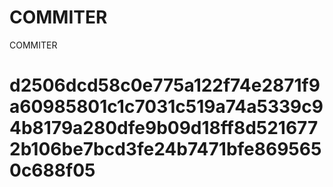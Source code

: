 # COMMITER
COMMITER






# d2506dcd58c0e775a122f74e2871f9a60985801c1c7031c519a74a5339c94b8179a280dfe9b09d18ff8d5216772b106be7bcd3fe24b7471bfe8695650c688f05
